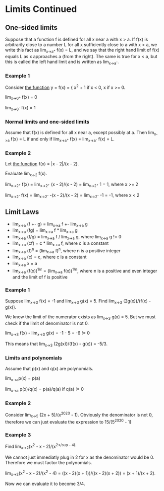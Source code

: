 # Limits Continued

## One-sided limits
Suppose that a function f is defined for all x near a with x > a.
If f(x) is arbitrarily close to a number L for all x sufficiently close to a with x > a, we write this fact as lim<sub>x->a<sup>+</sup></sub> f(x) = L, and we say that the right hand limit of f(x) equals L as x approaches a (from the right).
The same is true for x < a, but this is called the left hand limit and is written as lim<sub>x->a<sup>-</sup></sub>.

### Example 1
Consider [the function](https://www.desmos.com/calculator/xuauawjccc) y = f(x) = { x<sup>2</sup> + 1 if x < 0, x if x >= 0.

lim<sub>x->0<sup>+</sup></sub> f(x) = 0

lim<sub>x->0<sup>-</sup></sub> f(x) = 1

### Normal limits and one-sided limits
Assume that f(x) is defined for all x near a, except possibly at a.
Then lim<sub>x->a</sub> f(x) = L if and only if lim<sub>x->a<sup>+</sup></sub> f(x) = lim<sub>x->a<sup>-</sup></sub> f(x) = L.

### Example 2
Let [the function]() f(x) = |x - 2|/(x - 2).

Evaluate lim<sub>x->2</sub> f(x).

lim<sub>x->2<sup>+</sup></sub> f(x) = lim<sub>x->2<sup>+</sup></sub> (x - 2)/(x - 2) = lim<sub>x->2<sup>+</sup></sub> 1 = 1, where x >= 2

lim<sub>x->2<sup>-</sup></sub> f(x) = lim<sub>x->2<sup>-</sup></sub> -(x - 2)/(x - 2) = lim<sub>x->2<sup>-</sup></sub> -1 = -1, where x < 2

## Limit Laws
+ lim<sub>x->a</sub> (f +- g) = lim<sub>x->a</sub> f +- lim<sub>x->a</sub> g
+ lim<sub>x->a</sub> (fg) = lim<sub>x->a</sub> f * lim<sub>x->a</sub> g
+ lim<sub>x->a</sub> (f/g) = lim<sub>x->a</sub> f / lim<sub>x->a</sub> g, where lim<sub>x->a</sub> g != 0
+ lim<sub>x->a</sub> (cf) = c * lim<sub>x->a</sub> f, where c is a constant
+ lim<sub>x->a</sub> (f)<sup>n</sup> = (lim<sub>x->a</sub> f)<sup>n</sup>, where n is a positive integer
+ lim<sub>x->a</sub> (c) = c, where c is a constant
+ lim<sub>x->a</sub> x = a
+ lim<sub>x->a</sub> (f(x))<sup>1/n</sup> = (lim<sub>x->a</sub> f(x))<sup>1/n</sup>, where n is a positive and even integer and the limit of f is positive

### Example 1
Suppose lim<sub>x->3</sub> f(x) = -1 and lim<sub>x->3</sub> g(x) = 5.
Find lim<sub>x->3</sub> (2g(x))/(f(x) - g(x)).

We know the limit of the numerator exists as lim<sub>x->3</sub> g(x) = 5.
But we must check if the limit of denominator is not 0.

lim<sub>x->3</sub> f(x) - lim<sub>x->3</sub> g(x) = -1 - 5 = -6 != 0

This means that lim<sub>x->3</sub> (2g(x))/(f(x) - g(x)) = -5/3.

### Limits and polynomials
Assume that p(x) and q(x) are polynomials.

lim<sub>x->a</sub>p(x) = p(a)

lim<sub>x->a</sub> p(x)/q(x) = p(a)/q(a) if q(a) != 0

### Example 2
Consider lim<sub>x->5</sub> (2x + 5)/(x<sup>2020</sup> - 1).
Obviously the denominator is not 0, therefore we can just evaluate the expression to 15/(5<sup>2020</sup> - 1)

### Example 3
Find lim<sub>x->2</sub>(x<sup>2</sup> - x - 2)/(x<sup>2</sup - 4).

We cannot just immediatly plug in 2 for x as the denominator would be 0.
Therefore we must factor the polynomials.

lim<sub>x->2</sub>(x<sup>2</sup> - x - 2)/(x<sup>2</sup> - 4) = ((x - 2)(x + 1))/((x - 2)(x + 2)) = (x + 1)/(x + 2).

Now we can evaluate it to become 3/4.
